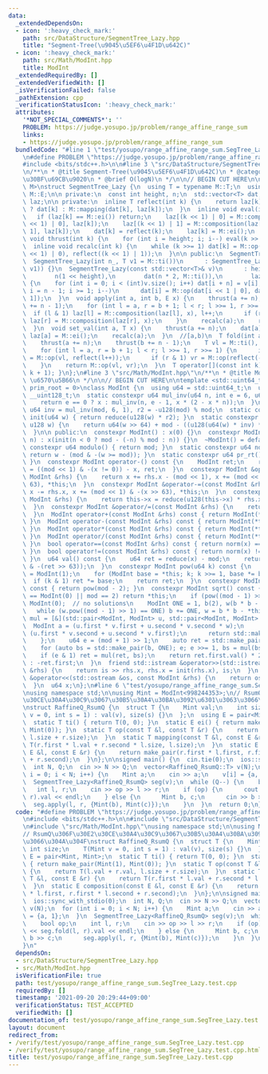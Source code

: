 ```yaml
---
data:
  _extendedDependsOn:
  - icon: ':heavy_check_mark:'
    path: src/DataStructure/SegmentTree_Lazy.hpp
    title: "Segment-Tree(\u9045\u5EF6\u4F1D\u642C)"
  - icon: ':heavy_check_mark:'
    path: src/Math/ModInt.hpp
    title: ModInt
  _extendedRequiredBy: []
  _extendedVerifiedWith: []
  _isVerificationFailed: false
  _pathExtension: cpp
  _verificationStatusIcon: ':heavy_check_mark:'
  attributes:
    '*NOT_SPECIAL_COMMENTS*': ''
    PROBLEM: https://judge.yosupo.jp/problem/range_affine_range_sum
    links:
    - https://judge.yosupo.jp/problem/range_affine_range_sum
  bundledCode: "#line 1 \"test/yosupo/range_affine_range_sum.SegTree_Lazy.test.cpp\"\
    \n#define PROBLEM \"https://judge.yosupo.jp/problem/range_affine_range_sum\"\n\
    #include <bits/stdc++.h>\n\n#line 3 \"src/DataStructure/SegmentTree_Lazy.hpp\"\
    \n/**\n * @title Segment-Tree(\u9045\u5EF6\u4F1D\u642C)\n * @category \u30C7\u30FC\
    \u30BF\u69CB\u9020\n * @brief O(logN)\n */\n\n// BEGIN CUT HERE\n\ntemplate <typename\
    \ M>\nstruct SegmentTree_Lazy {\n  using T = typename M::T;\n  using E = typename\
    \ M::E;\n\n private:\n  const int height, n;\n  std::vector<T> dat;\n  std::vector<E>\
    \ laz;\n\n private:\n  inline T reflect(int k) {\n    return laz[k] == M::ei()\
    \ ? dat[k] : M::mapping(dat[k], laz[k]);\n  }\n  inline void eval(int k) {\n \
    \   if (laz[k] == M::ei()) return;\n    laz[(k << 1) | 0] = M::composition(laz[(k\
    \ << 1) | 0], laz[k]);\n    laz[(k << 1) | 1] = M::composition(laz[(k << 1) |\
    \ 1], laz[k]);\n    dat[k] = reflect(k);\n    laz[k] = M::ei();\n  }\n  inline\
    \ void thrust(int k) {\n    for (int i = height; i; i--) eval(k >> i);\n  }\n\
    \  inline void recalc(int k) {\n    while (k >>= 1) dat[k] = M::op(reflect((k\
    \ << 1) | 0), reflect((k << 1) | 1));\n  }\n\n public:\n  SegmentTree_Lazy() {}\n\
    \  SegmentTree_Lazy(int n_, T v1 = M::ti())\n      : SegmentTree_Lazy(std::vector<T>(n_,\
    \ v1)) {}\n  SegmentTree_Lazy(const std::vector<T>& v)\n      : height(ceil(log2(v.size()))),\n\
    \        n(1 << height),\n        dat(n * 2, M::ti()),\n        laz(n * 2, M::ei())\
    \ {\n    for (int i = 0; i < (int)v.size(); i++) dat[i + n] = v[i];\n    for (int\
    \ i = n - 1; i >= 1; i--)\n      dat[i] = M::op(dat[i << 1 | 0], dat[i << 1 |\
    \ 1]);\n  }\n  void apply(int a, int b, E x) {\n    thrust(a += n);\n    thrust(b\
    \ += n - 1);\n    for (int l = a, r = b + 1; l < r; l >>= 1, r >>= 1) {\n    \
    \  if (l & 1) laz[l] = M::composition(laz[l], x), l++;\n      if (r & 1) --r,\
    \ laz[r] = M::composition(laz[r], x);\n    }\n    recalc(a);\n    recalc(b);\n\
    \  }\n  void set_val(int a, T x) {\n    thrust(a += n);\n    dat[a] = x;\n   \
    \ laz[a] = M::ei();\n    recalc(a);\n  }\n  //[a,b)\n  T fold(int a, int b) {\n\
    \    thrust(a += n);\n    thrust(b += n - 1);\n    T vl = M::ti(), vr = M::ti();\n\
    \    for (int l = a, r = b + 1; l < r; l >>= 1, r >>= 1) {\n      if (l & 1) vl\
    \ = M::op(vl, reflect(l++));\n      if (r & 1) vr = M::op(reflect(--r), vr);\n\
    \    }\n    return M::op(vl, vr);\n  }\n  T operator[](const int k) { return fold(k,\
    \ k + 1); }\n};\n#line 3 \"src/Math/ModInt.hpp\"\n/**\n * @title ModInt\n * @category\
    \ \u6570\u5B66\n */\n\n// BEGIN CUT HERE\n\ntemplate <std::uint64_t mod, std::uint64_t\
    \ prim_root = 0>\nclass ModInt {\n  using u64 = std::uint64_t;\n  using u128 =\
    \ __uint128_t;\n  static constexpr u64 mul_inv(u64 n, int e = 6, u64 x = 1) {\n\
    \    return e == 0 ? x : mul_inv(n, e - 1, x * (2 - x * n));\n  }\n  static constexpr\
    \ u64 inv = mul_inv(mod, 6, 1), r2 = -u128(mod) % mod;\n  static constexpr u64\
    \ init(u64 w) { return reduce(u128(w) * r2); }\n  static constexpr u64 reduce(const\
    \ u128 w) {\n    return u64(w >> 64) + mod - ((u128(u64(w) * inv) * mod) >> 64);\n\
    \  }\n\n public:\n  constexpr ModInt() : x(0) {}\n  constexpr ModInt(std::int64_t\
    \ n) : x(init(n < 0 ? mod - (-n) % mod : n)) {}\n  ~ModInt() = default;\n  static\
    \ constexpr u64 modulo() { return mod; }\n  static constexpr u64 norm(u64 w) {\
    \ return w - (mod & -(w >= mod)); }\n  static constexpr u64 pr_rt() { return prim_root;\
    \ }\n  constexpr ModInt operator-() const {\n    ModInt ret;\n    return ret.x\
    \ = ((mod << 1) & -(x != 0)) - x, ret;\n  }\n  constexpr ModInt &operator+=(const\
    \ ModInt &rhs) {\n    return x += rhs.x - (mod << 1), x += (mod << 1) & -(x >>\
    \ 63), *this;\n  }\n  constexpr ModInt &operator-=(const ModInt &rhs) {\n    return\
    \ x -= rhs.x, x += (mod << 1) & -(x >> 63), *this;\n  }\n  constexpr ModInt &operator*=(const\
    \ ModInt &rhs) {\n    return this->x = reduce(u128(this->x) * rhs.x), *this;\n\
    \  }\n  constexpr ModInt &operator/=(const ModInt &rhs) {\n    return this->operator*=(rhs.inverse());\n\
    \  }\n  ModInt operator+(const ModInt &rhs) const { return ModInt(*this) += rhs;\
    \ }\n  ModInt operator-(const ModInt &rhs) const { return ModInt(*this) -= rhs;\
    \ }\n  ModInt operator*(const ModInt &rhs) const { return ModInt(*this) *= rhs;\
    \ }\n  ModInt operator/(const ModInt &rhs) const { return ModInt(*this) /= rhs;\
    \ }\n  bool operator==(const ModInt &rhs) const { return norm(x) == norm(rhs.x);\
    \ }\n  bool operator!=(const ModInt &rhs) const { return norm(x) != norm(rhs.x);\
    \ }\n  u64 val() const {\n    u64 ret = reduce(x) - mod;\n    return ret + (mod\
    \ & -(ret >> 63));\n  }\n  constexpr ModInt pow(u64 k) const {\n    ModInt ret\
    \ = ModInt(1);\n    for (ModInt base = *this; k; k >>= 1, base *= base)\n    \
    \  if (k & 1) ret *= base;\n    return ret;\n  }\n  constexpr ModInt inverse()\
    \ const { return pow(mod - 2); }\n  constexpr ModInt sqrt() const {\n    if (*this\
    \ == ModInt(0) || mod == 2) return *this;\n    if (pow((mod - 1) >> 1) != 1) return\
    \ ModInt(0);  // no solutions\n    ModInt ONE = 1, b(2), w(b * b - *this);\n \
    \   while (w.pow((mod - 1) >> 1) == ONE) b += ONE, w = b * b - *this;\n    auto\
    \ mul = [&](std::pair<ModInt, ModInt> u, std::pair<ModInt, ModInt> v) {\n    \
    \  ModInt a = (u.first * v.first + u.second * v.second * w);\n      ModInt b =\
    \ (u.first * v.second + u.second * v.first);\n      return std::make_pair(a, b);\n\
    \    };\n    u64 e = (mod + 1) >> 1;\n    auto ret = std::make_pair(ONE, ModInt(0));\n\
    \    for (auto bs = std::make_pair(b, ONE); e; e >>= 1, bs = mul(bs, bs))\n  \
    \    if (e & 1) ret = mul(ret, bs);\n    return ret.first.val() * 2 < mod ? ret.first\
    \ : -ret.first;\n  }\n  friend std::istream &operator>>(std::istream &is, ModInt\
    \ &rhs) {\n    return is >> rhs.x, rhs.x = init(rhs.x), is;\n  }\n  friend std::ostream\
    \ &operator<<(std::ostream &os, const ModInt &rhs) {\n    return os << rhs.val();\n\
    \  }\n  u64 x;\n};\n#line 6 \"test/yosupo/range_affine_range_sum.SegTree_Lazy.test.cpp\"\
    \nusing namespace std;\n\nusing Mint = ModInt<998244353>;\n// RsumQ\u306F\u30E2\
    \u30CE\u30A4\u30C9\u3067\u30B5\u30A4\u30BA\u3092\u6301\u3063\u3066\u304A\u304F\
    \nstruct RaffineQ_RsumQ {\n  struct T {\n    Mint val;\n    int size;\n    T(Mint\
    \ v = 0, int s = 1) : val(v), size(s) {}\n  };\n  using E = pair<Mint, Mint>;\n\
    \  static T ti() { return T(0, 0); }\n  static E ei() { return make_pair(Mint(1),\
    \ Mint(0)); }\n  static T op(const T &l, const T &r) {\n    return T(l.val + r.val,\
    \ l.size + r.size);\n  }\n  static T mapping(const T &l, const E &r) {\n    return\
    \ T(r.first * l.val + r.second * l.size, l.size);\n  }\n  static E composition(const\
    \ E &l, const E &r) {\n    return make_pair(r.first * l.first, r.first * l.second\
    \ + r.second);\n  }\n};\n\nsigned main() {\n  cin.tie(0);\n  ios::sync_with_stdio(0);\n\
    \  int N, Q;\n  cin >> N >> Q;\n  vector<RaffineQ_RsumQ::T> v(N);\n  for (int\
    \ i = 0; i < N; i++) {\n    Mint a;\n    cin >> a;\n    v[i] = {a, 1};\n  }\n\
    \  SegmentTree_Lazy<RaffineQ_RsumQ> seg(v);\n  while (Q--) {\n    bool op;\n \
    \   int l, r;\n    cin >> op >> l >> r;\n    if (op) {\n      cout << seg.fold(l,\
    \ r).val << endl;\n    } else {\n      Mint b, c;\n      cin >> b >> c;\n    \
    \  seg.apply(l, r, {Mint(b), Mint(c)});\n    }\n  }\n  return 0;\n}\n"
  code: "#define PROBLEM \"https://judge.yosupo.jp/problem/range_affine_range_sum\"\
    \n#include <bits/stdc++.h>\n\n#include \"src/DataStructure/SegmentTree_Lazy.hpp\"\
    \n#include \"src/Math/ModInt.hpp\"\nusing namespace std;\n\nusing Mint = ModInt<998244353>;\n\
    // RsumQ\u306F\u30E2\u30CE\u30A4\u30C9\u3067\u30B5\u30A4\u30BA\u3092\u6301\u3063\
    \u3066\u304A\u304F\nstruct RaffineQ_RsumQ {\n  struct T {\n    Mint val;\n   \
    \ int size;\n    T(Mint v = 0, int s = 1) : val(v), size(s) {}\n  };\n  using\
    \ E = pair<Mint, Mint>;\n  static T ti() { return T(0, 0); }\n  static E ei()\
    \ { return make_pair(Mint(1), Mint(0)); }\n  static T op(const T &l, const T &r)\
    \ {\n    return T(l.val + r.val, l.size + r.size);\n  }\n  static T mapping(const\
    \ T &l, const E &r) {\n    return T(r.first * l.val + r.second * l.size, l.size);\n\
    \  }\n  static E composition(const E &l, const E &r) {\n    return make_pair(r.first\
    \ * l.first, r.first * l.second + r.second);\n  }\n};\n\nsigned main() {\n  cin.tie(0);\n\
    \  ios::sync_with_stdio(0);\n  int N, Q;\n  cin >> N >> Q;\n  vector<RaffineQ_RsumQ::T>\
    \ v(N);\n  for (int i = 0; i < N; i++) {\n    Mint a;\n    cin >> a;\n    v[i]\
    \ = {a, 1};\n  }\n  SegmentTree_Lazy<RaffineQ_RsumQ> seg(v);\n  while (Q--) {\n\
    \    bool op;\n    int l, r;\n    cin >> op >> l >> r;\n    if (op) {\n      cout\
    \ << seg.fold(l, r).val << endl;\n    } else {\n      Mint b, c;\n      cin >>\
    \ b >> c;\n      seg.apply(l, r, {Mint(b), Mint(c)});\n    }\n  }\n  return 0;\n\
    }\n"
  dependsOn:
  - src/DataStructure/SegmentTree_Lazy.hpp
  - src/Math/ModInt.hpp
  isVerificationFile: true
  path: test/yosupo/range_affine_range_sum.SegTree_Lazy.test.cpp
  requiredBy: []
  timestamp: '2021-09-20 20:29:44+09:00'
  verificationStatus: TEST_ACCEPTED
  verifiedWith: []
documentation_of: test/yosupo/range_affine_range_sum.SegTree_Lazy.test.cpp
layout: document
redirect_from:
- /verify/test/yosupo/range_affine_range_sum.SegTree_Lazy.test.cpp
- /verify/test/yosupo/range_affine_range_sum.SegTree_Lazy.test.cpp.html
title: test/yosupo/range_affine_range_sum.SegTree_Lazy.test.cpp
---
```

